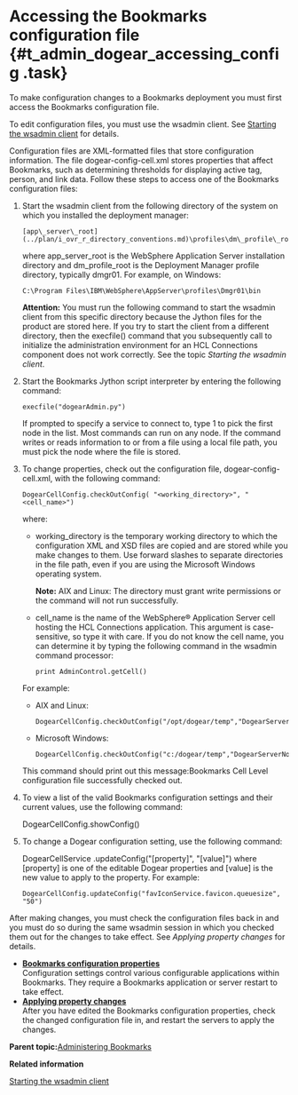 # Accessing the Bookmarks configuration file {#t_admin_dogear_accessing_config .task}

To make configuration changes to a Bookmarks deployment you must first access the Bookmarks configuration file.

To edit configuration files, you must use the wsadmin client. See [Starting the wsadmin client](t_admin_wsadmin_starting.md) for details.

Configuration files are XML-formatted files that store configuration information. The file dogear-config-cell.xml stores properties that affect Bookmarks, such as determining thresholds for displaying active tag, person, and link data. Follow these steps to access one of the Bookmarks configuration files:

1.  Start the wsadmin client from the following directory of the system on which you installed the deployment manager:

    ```
    [app\_server\_root](../plan/i_ovr_r_directory_conventions.md)\profiles\dm\_profile\_root\bin
    ```

    where app\_server\_root is the WebSphere Application Server installation directory and dm\_profile\_root is the Deployment Manager profile directory, typically dmgr01. For example, on Windows:

    ```
    C:\Program Files\IBM\WebSphere\AppServer\profiles\Dmgr01\bin
    ```

    **Attention:** You must run the following command to start the wsadmin client from this specific directory because the Jython files for the product are stored here. If you try to start the client from a different directory, then the execfile\(\) command that you subsequently call to initialize the administration environment for an HCL Connections component does not work correctly. See the topic *Starting the wsadmin client*.

2.  Start the Bookmarks Jython script interpreter by entering the following command:

    ```
    execfile("dogearAdmin.py")
    ```

    If prompted to specify a service to connect to, type 1 to pick the first node in the list. Most commands can run on any node. If the command writes or reads information to or from a file using a local file path, you must pick the node where the file is stored.

3.  To change properties, check out the configuration file, dogear-config-cell.xml, with the following command:

    ```
    DogearCellConfig.checkOutConfig( "<working_directory>", "<cell_name>") 
    
    ```

    where:

    -   working\_directory is the temporary working directory to which the configuration XML and XSD files are copied and are stored while you make changes to them. Use forward slashes to separate directories in the file path, even if you are using the Microsoft Windows operating system.

        **Note:** AIX and Linux: The directory must grant write permissions or the command will not run successfully.

    -   cell\_name is the name of the WebSphere® Application Server cell hosting the HCL Connections application. This argument is case-sensitive, so type it with care. If you do not know the cell name, you can determine it by typing the following command in the wsadmin command processor:

        ```
        print AdminControl.getCell()
        ```

    For example:

    -   AIX and Linux:

        ```
        DogearCellConfig.checkOutConfig("/opt/dogear/temp","DogearServerNode01Cell")
        ```

    -   Microsoft Windows:

        ```
        DogearCellConfig.checkOutConfig("c:/dogear/temp","DogearServerNode01Cell")
        ```

    This command should print out this message:Bookmarks Cell Level configuration file successfully checked out.

4.  To view a list of the valid Bookmarks configuration settings and their current values, use the following command:

    DogearCellConfig.showConfig\(\)

5.  To change a Dogear configuration setting, use the following command:

    DogearCellService .updateConfig\("\[property\]", "\[value\]"\) where \[property\] is one of the editable Dogear properties and \[value\] is the new value to apply to the property. For example:

    ```
    DogearCellConfig.updateConfig("favIconService.favicon.queuesize", "50")
    ```


After making changes, you must check the configuration files back in and you must do so during the same wsadmin session in which you checked them out for the changes to take effect. See *Applying property changes* for details.

-   **[Bookmarks configuration properties](../admin/r_admin_dogear_config_properties.md)**  
Configuration settings control various configurable applications within Bookmarks. They require a Bookmarks application or server restart to take effect.
-   **[Applying property changes](../admin/t_admin_dogear_apply_prop_change.md)**  
After you have edited the Bookmarks configuration properties, check the changed configuration file in, and restart the servers to apply the changes.

**Parent topic:**[Administering Bookmarks](../admin/c_admin_dogerar_intro.md)

**Related information**  


[Starting the wsadmin client](../admin/t_admin_wsadmin_starting.md)

